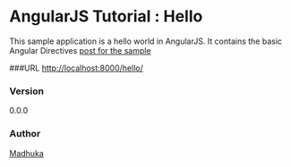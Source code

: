 # AngularJS Tutorial : Hello
This sample application is a hello world in AngularJS. It contains the basic Angular Directives
[post for the sample](http://madhukaudantha.blogspot.com/2015/04/angularjs-and-angular-directives.html?view=sidebar)

###URL
[http://localhost:8000/hello/](http://localhost:8000/hello/)

### Version
0.0.0

### Author
[Madhuka](http://madhukaudantha.blogspot.com/)
